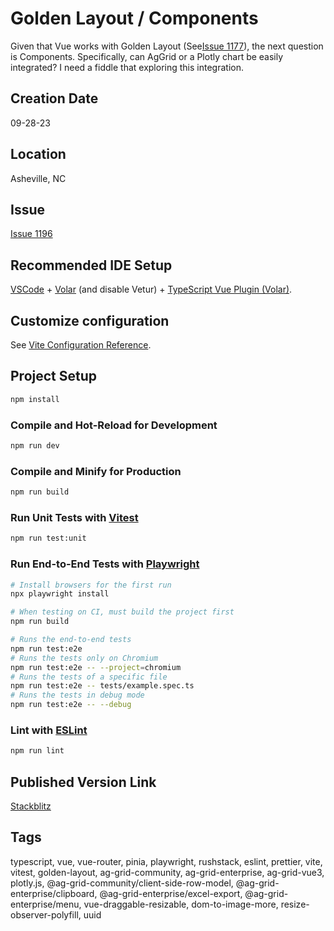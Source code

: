 Golden Layout / Components
======

Given that Vue works with Golden Layout (See[Issue 1177](https://github.com/bradyhouse/house/issues/1177)), the next question is Components. Specifically, can AgGrid or a Plotly chart be easily integrated? I need a fiddle that exploring this integration.


## Creation Date

09-28-23


## Location

Asheville, NC


## Issue

[Issue 1196](https://github.com/bradyhouse/house/issues/1196)


## Recommended IDE Setup

[VSCode](https://code.visualstudio.com/) + [Volar](https://marketplace.visualstudio.com/items?itemName=Vue.volar) (and disable Vetur) + [TypeScript Vue Plugin (Volar)](https://marketplace.visualstudio.com/items?itemName=Vue.vscode-typescript-vue-plugin).

## Customize configuration

See [Vite Configuration Reference](https://vitejs.dev/config/).

## Project Setup

```sh
npm install
```

### Compile and Hot-Reload for Development

```sh
npm run dev
```

### Compile and Minify for Production

```sh
npm run build
```

### Run Unit Tests with [Vitest](https://vitest.dev/)

```sh
npm run test:unit
```

### Run End-to-End Tests with [Playwright](https://playwright.dev)

```sh
# Install browsers for the first run
npx playwright install

# When testing on CI, must build the project first
npm run build

# Runs the end-to-end tests
npm run test:e2e
# Runs the tests only on Chromium
npm run test:e2e -- --project=chromium
# Runs the tests of a specific file
npm run test:e2e -- tests/example.spec.ts
# Runs the tests in debug mode
npm run test:e2e -- --debug
```

### Lint with [ESLint](https://eslint.org/)

```sh
npm run lint
```

## Published Version Link

[Stackblitz](https://stackblitz.com/edit/vitejs-vite-yrsgbu?file=README.md)


## Tags

typescript, vue, vue-router, pinia, playwright, rushstack, eslint, prettier, vite, vitest, golden-layout, ag-grid-community, ag-grid-enterprise, ag-grid-vue3, plotly.js, @ag-grid-community/client-side-row-model, @ag-grid-enterprise/clipboard, @ag-grid-enterprise/excel-export, @ag-grid-enterprise/menu, 
vue-draggable-resizable, dom-to-image-more, resize-observer-polyfill, uuid
